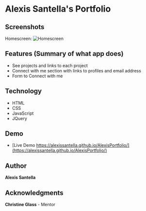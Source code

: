 # Alexis Santella's Portfolio

## Screenshots

Homescreen:
![Homescreen](Screenshots/Homescreen.png)

## Features (Summary of what app does)
* See projects and links to each project
* Connect with me section with links to profiles and email address
* Form to Connect with me

## Technology
* HTML
* CSS
* JavaScript
* JQuery

## Demo
- [Live Demo https://alexissantella.github.io/AlexisPortfolio/](https://alexissantella.github.io/AlexisPortfolio/)

## Author
**Alexis Santella**

## Acknowledgments
**Christine Glass** - Mentor
